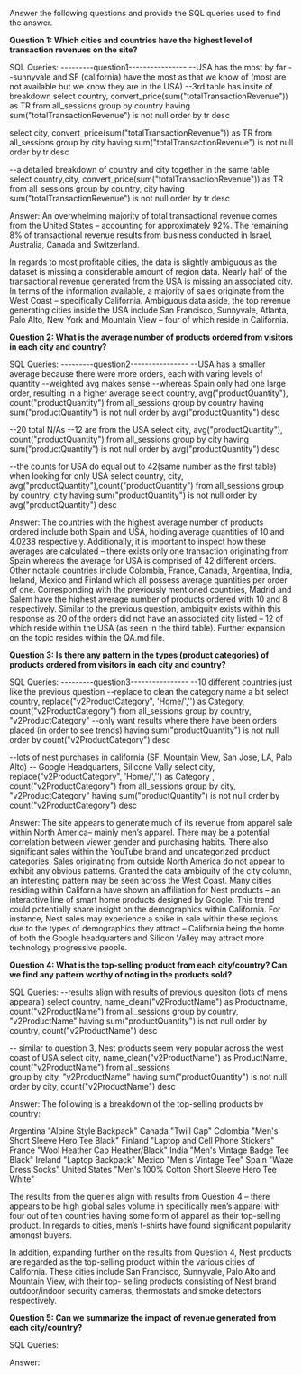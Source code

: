 Answer the following questions and provide the SQL queries used to find the answer.

    
**Question 1: Which cities and countries have the highest level of transaction revenues on the site?**


SQL Queries: 
---------question1----------------
--USA has the most by far
--sunnyvale and SF (california) have the most as that we know of (most are not available but we know they are in the USA)
--3rd table has insite of breakdown
select country, convert_price(sum("totalTransactionRevenue")) as TR from all_sessions
	group by country
	having sum("totalTransactionRevenue") is not null
	order by tr desc
	
	
select city, convert_price(sum("totalTransactionRevenue")) as TR from all_sessions
	group by city
	having sum("totalTransactionRevenue") is not null
	order by tr desc

--a detailed breakdown of country and city together in the same table
select country,city, convert_price(sum("totalTransactionRevenue")) as TR from all_sessions
	group by country, city
	having sum("totalTransactionRevenue") is not null
	order by tr desc



Answer: An overwhelming majority of total transactional revenue comes from the United States – accounting for approximately 92%.  The remaining 8% of transactional revenue results from business conducted in Israel, Australia, Canada and Switzerland. 

In regards to most profitable cities, the data is slightly ambiguous as the dataset is missing a considerable amount of region data. Nearly half of the transactional revenue generated from the USA is missing an associated city. In terms of the information available, a majority of sales originate from the West Coast – specifically California. Ambiguous data aside, the top revenue generating cities inside the USA include San Francisco, Sunnyvale, Atlanta, Palo Alto, New York and Mountain View – four of which reside in California.





**Question 2: What is the average number of products ordered from visitors in each city and country?**


SQL Queries:
---------question2----------------
--USA has a smaller average because there were more orders, each with varing levels of quantity
--weighted avg makes sense
--whereas Spain only had one large order, resulting in a higher average
select country, avg("productQuantity"), count("productQuantity") from all_sessions
	group by country
	having sum("productQuantity") is not null
	order by avg("productQuantity") desc

--20 total N/As
--12 are from the USA
select city, avg("productQuantity"), count("productQuantity") from all_sessions
	group by city
	having sum("productQuantity") is not null
	order by avg("productQuantity") desc

 --the counts for USA do equal out to 42(same number as the first table) when looking for only USA
select country, city, avg("productQuantity"),count("productQuantity") from all_sessions
	group by country, city
	having sum("productQuantity") is not null
	order by avg("productQuantity") desc




Answer:
The countries with the highest average number of products ordered include both Spain and USA, holding average quantities of 10 and 4.0238 respectively. Additionally, it is important to inspect how these averages are calculated – there exists only one transaction originating from Spain whereas the average for USA is comprised of 42 different orders. Other notable countries include Colombia, France, Canada, Argentina, India, Ireland, Mexico and Finland which all possess average quantities per order of one. 
Corresponding with the previously mentioned countries, Madrid and Salem have the highest average number of products ordered with 10 and 8 respectively. Similar to the previous question, ambiguity exists within this response as 20 of the orders did not have an associated city listed – 12 of which reside within the USA (as seen in the third table).  Further expansion on the topic resides within the QA.md file.






**Question 3: Is there any pattern in the types (product categories) of products ordered from visitors in each city and country?**


SQL Queries:
---------question3----------------
--10 different countries just like the previous question
--replace to clean the category name a bit
select country, replace("v2ProductCategory", 'Home/','') as Category, count("v2ProductCategory") from all_sessions
	group by country, "v2ProductCategory"
	--only want results where there have been orders placed (in order to see trends)
	having sum("productQuantity") is not null
	order by count("v2ProductCategory") desc
 
--lots of nest purchases in california (SF, Mountain View, San Jose, LA, Palo Alto)
-- Google Headquarters, Silicone Vally
select city, replace("v2ProductCategory", 'Home/','') as Category , count("v2ProductCategory") from all_sessions
	group by city, "v2ProductCategory"
	having sum("productQuantity") is not null
	order by count("v2ProductCategory") desc

Answer:
The site appears to generate much of its revenue from apparel sale within North America– mainly men’s apparel. There may be a potential correlation between viewer gender and purchasing habits. There also significant sales within the YouTube brand and uncategorized product categories. Sales originating from outside North America do not appear to exhibit any obvious patterns.
Granted the data ambiguity of the city column, an interesting pattern may be seen across the West Coast. Many cities residing within California have shown an affiliation for Nest products – an interactive line of smart home products designed by Google. This trend could potentially share insight on the demographics within California. For instance, Nest sales may experience a spike in sale within these regions due to the types of demographics they attract – California being the home of both the Google headquarters and Silicon Valley may attract more technology progressive people. 





**Question 4: What is the top-selling product from each city/country? Can we find any pattern worthy of noting in the products sold?**


SQL Queries:
--results align with results of previous quesiton (lots of mens appearal)
select country, 
	name_clean("v2ProductName") as Productname,
	count("v2ProductName")
from all_sessions
group by country, "v2ProductName"
having sum("productQuantity") is not null
order by country, count("v2ProductName") desc

-- similar to question 3, Nest products seem very popular across the west coast of USA
select city, 
	name_clean("v2ProductName") as ProductName,
	count("v2ProductName") 
from all_sessions	
group by city, "v2ProductName"
having sum("productQuantity") is not null
order by city, count("v2ProductName") desc

Answer:
The following is a breakdown of the top-selling products by country: 

Argentina	"Alpine Style Backpack"
Canada		"Twill Cap"
Colombia	"Men's Short Sleeve Hero Tee Black"
Finland		"Laptop and Cell Phone Stickers"
France		"Wool Heather Cap Heather/Black"
India		"Men's Vintage Badge Tee Black"
Ireland		"Laptop Backpack"
Mexico		"Men's Vintage Tee"
Spain		"Waze Dress Socks"
United States	"Men's 100% Cotton Short Sleeve Hero Tee White"


The results from the queries align with results from Question 4 – there appears to be high global sales volume in specifically men’s apparel with four out of ten countries having some form of apparel as their top-selling product. 
In regards to cities, men’s t-shirts have found significant popularity amongst buyers. 

In addition, expanding further on the results from Question 4, Nest products are regarded as the top-selling product within the various cities of California. These cities include San Francisco, Sunnyvale, Palo Alto and Mountain View, with their top- selling products consisting of Nest brand outdoor/indoor security cameras, thermostats and smoke detectors respectively. 





**Question 5: Can we summarize the impact of revenue generated from each city/country?**

SQL Queries:



Answer:








